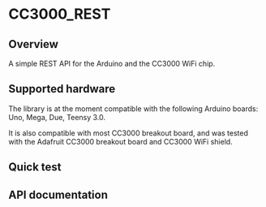 # CC3000_REST

## Overview

A simple REST API for the Arduino and the CC3000 WiFi chip.

## Supported hardware

The library is at the moment compatible with the following Arduino boards: Uno, Mega, Due, Teensy 3.0.

It is also compatible with most CC3000 breakout board, and was tested with the Adafruit CC3000 breakout board and CC3000 WiFi shield.

## Quick test

## API documentation
